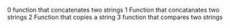 0 function that concatenates two strings
1 Function that concatanates two strings
2 Function that copies a string
3 function that compares two strings
